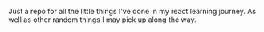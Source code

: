 Just a repo for all the little things I've done in my react learning journey. As well as other random things I may pick up along the way.

